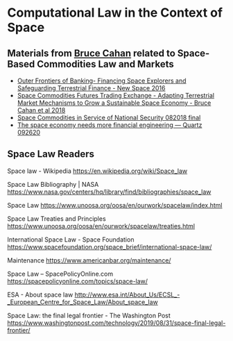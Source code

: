 # Computational Law in the Context of Space 

## Materials from [Bruce Cahan](https://www.linkedin.com/in/brucecahan) related to Space-Based Commodities Law and Markets

* [Outer Frontiers of Banking- Financing Space Explorers and Safeguarding Terrestrial Finance - New Space 2016](https://github.com/mitmedialab/2021-MIT-IAP-Computational-Law-Course/blob/main/Speakers/Space/Outer_Frontiers_of_Banking--Financing_Space_Explorers_and_Safeguarding_Terrestrial_Finance--New_Space_2016.pdf)
* [Space Commodities Futures Trading Exchange - Adapting Terrestrial Market Mechanisms to Grow a Sustainable Space Economy - Bruce Cahan et al 2018](https://github.com/mitmedialab/2021-MIT-IAP-Computational-Law-Course/blob/main/Speakers/Space/Space_Commodities_Futures_Trading_Exchange--Adapting_Terrestrial_Market_Mechanisms_to_Grow_a_Sustainable_Space_Economy_2018.pdf)
* [Space Commodities in Service of National Security 082018 final](https://github.com/mitmedialab/2021-MIT-IAP-Computational-Law-Course/blob/main/Speakers/Space/Space_Commodities_in_Service_of_National_Security_082018_final.pdf)
* [The space economy needs more financial engineering — Quartz 092620](https://github.com/mitmedialab/2021-MIT-IAP-Computational-Law-Course/blob/main/Speakers/Space/The_space_economy_needs_more_financial_engineering%20%E2%80%94%20Quartz%20092620.pdf)

## Space Law Readers

Space law - Wikipedia
https://en.wikipedia.org/wiki/Space_law

Space Law Bibliography | NASA
https://www.nasa.gov/centers/hq/library/find/bibliographies/space_law

Space Law
https://www.unoosa.org/oosa/en/ourwork/spacelaw/index.html

Space Law Treaties and Principles
https://www.unoosa.org/oosa/en/ourwork/spacelaw/treaties.html

International Space Law - Space Foundation
https://www.spacefoundation.org/space_brief/international-space-law/

Maintenance
https://www.americanbar.org/maintenance/

Space Law – SpacePolicyOnline.com
https://spacepolicyonline.com/topics/space-law/

ESA - About space law
http://www.esa.int/About_Us/ECSL_-_European_Centre_for_Space_Law/About_space_law

Space Law: the final legal frontier - The Washington Post
https://www.washingtonpost.com/technology/2019/08/31/space-final-legal-frontier/
